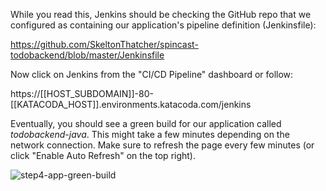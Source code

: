 While you read this, Jenkins should be checking the GitHub repo that we configured as containing our application's pipeline definition (Jenkinsfile):

https://github.com/SkeltonThatcher/spincast-todobackend/blob/master/Jenkinsfile

Now click on Jenkins from the "CI/CD Pipeline" dashboard or follow:

https://[[HOST_SUBDOMAIN]]-80-[[KATACODA_HOST]].environments.katacoda.com/jenkins

Eventually, you should see a green build for our application called *todobackend-java*. This might take a few minutes depending on the network connection. Make sure to refresh the page every few minutes (or click "Enable Auto Refresh" on the top right).

![step4-app-green-build](/manuelpais/courses/treating-your-pipeline-as-a-product/01-from-zero-to-delivery/assets/step4-app-green-build.png)
